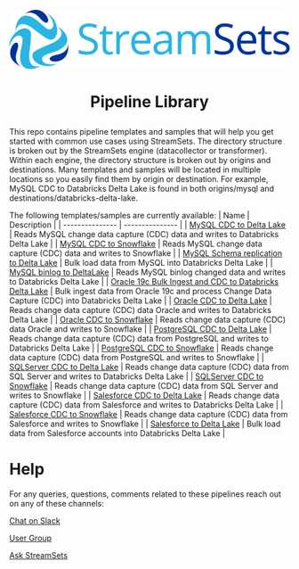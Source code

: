 ![StreamSets Logo](images/Full%20Color%20Transparent.png)

<h1><p align="center">Pipeline Library</p></h1>

This repo contains pipeline templates and samples that will help you get started with common use cases using StreamSets.  The directory structure is broken out by the StreamSets engine (datacollector or transformer).  Within each engine, the directory structure is broken out by origins and destinations.  Many templates and samples will be located in multiple locations so you easily find them by origin or destination.  For example, MySQL CDC to Databricks Delta Lake is found in both origins/mysql and destinations/databricks-delta-lake.

The following templates/samples are currently available:
| Name            | Description     |
| --------------- | --------------- |
| [MySQL CDC to Delta Lake](datacollector/destinations/databricks-delta-lake/MySQL%20CDC%20to%20Delta%20Lake) | Reads MySQL change data capture (CDC) data and writes to Databricks Delta Lake |
| [MySQL CDC to Snowflake](datacollector/destinations/snowflake/MySQL%20CDC%20to%20Snowflake) | Reads MySQL change data capture (CDC) data and writes to Snowflake |
| [MySQL Schema replication to Delta Lake](datacollector/destinations/databricks-delta-lake/MySQL%20Schema%20replication%20to%20Delta%20Lake) | Bulk load data from MySQL into Databricks Delta Lake |
| [MySQL binlog to DeltaLake](datacollector/destinations/databricks-delta-lake/MySQL%20binlog%20to%20DeltaLake) | Reads MySQL binlog changed data and writes to Databricks Delta Lake |
| [Oracle 19c Bulk Ingest and CDC to Databricks Delta Lake](datacollector/destinations/databricks-delta-lake/Oracle%2019c%20Bulk%20Ingest%20and%20CDC%20to%20Databricks%20Delta%20Lake) | Bulk ingest data from Oracle 19c and process Change Data Capture (CDC) into Databricks Delta Lake |
| [Oracle CDC to Delta Lake](datacollector/destinations/databricks-delta-lake/Oracle%20CDC%20to%20Delta%20Lake) | Reads change data capture (CDC) data Oracle and writes to Databricks Delta Lake |
| [Oracle CDC to Snowflake](datacollector/destinations/snowflake/Oracle%20CDC%20to%20Snowflake) | Reads change data capture (CDC) data Oracle and writes to Snowflake |
| [PostgreSQL CDC to Delta Lake](datacollector/destinations/databricks-delta-lake/PostgreSQL%20CDC%20to%20Delta%20Lake) | Reads change data capture (CDC) data from PostgreSQL and writes to Databricks Delta Lake |
| [PostgreSQL CDC to Snowflake](datacollector/destinations/snowflake/PostgreSQL%20CDC%20to%20Snowflake) | Reads change data capture (CDC) data from PostgreSQL and writes to Snowflake |
| [SQLServer CDC to Delta Lake](datacollector/destinations/databricks-delta-lake/SQLServer%20CDC%20to%20Delta%20Lake) | Reads change data capture (CDC) data from SQL Server and writes to Databricks Delta Lake |
| [SQLServer CDC to Snowflake](datacollector/destinations/snowflake/SQLServer%20CDC%20to%20Snowflake) | Reads change data capture (CDC) data from SQL Server and writes to Snowflake |
| [Salesforce CDC to Delta Lake](datacollector/destinations/databricks-delta-lake/Salesforce%20CDC%20to%20Delta%20Lake) | Reads change data capture (CDC) data from Salesforce and writes to Databricks Delta Lake |
| [Salesforce CDC to Snowflake](datacollector/destinations/snowflake/Salesforce%20CDC%20to%20Snowflake) | Reads change data capture (CDC) data from Salesforce and writes to Snowflake |
| [Salesforce to Delta Lake](datacollector/destinations/databricks-delta-lake/Salesforce%20to%20Delta%20Lake) | Bulk load data from Salesforce accounts into Databricks Delta Lake |



# Help
For any queries, questions, comments related to these pipelines reach out on any of these channels:

[Chat on Slack](https://streamsetters-slack.herokuapp.com/)

[User Group](https://groups.google.com/a/streamsets.com/d/forum/sdc-user)

[Ask StreamSets](https://ask.streamsets.com/questions/)
